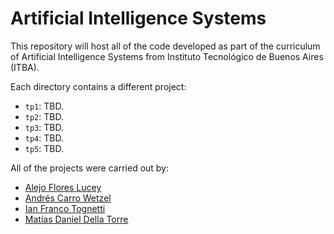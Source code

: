 # Artificial Intelligence Systems

This repository will host all of the code developed as part of the curriculum of Artificial Intelligence Systems from Instituto Tecnológico de Buenos Aires (ITBA).

Each directory contains a different project:

* `tp1`: TBD.
* `tp2`: TBD.
* `tp3`: TBD.
* `tp4`: TBD.
* `tp5`: TBD.

All of the projects were carried out by:

* [Alejo Flores Lucey](https://github.com/alejofl)
* [Andrés Carro Wetzel](https://github.com/AndresCarro)
* [Ian Franco Tognetti](https://github.com/itognetti)
* [Matías Daniel Della Torre](https://github.com/matidellatorre)
